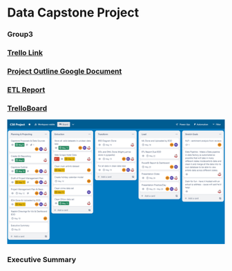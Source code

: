 # Data Capstone Project
### Group3

### [Trello Link](https://trello.com/b/eGAqRyKk/c50-project)

### [Project Outline Google Document](https://docs.google.com/document/d/1THD9E-ambO2z1r5A_yo4N2sezGQI1ngx8qdscpNlDts/edit?usp=sharing)

### [ETL Report](https://docs.google.com/document/d/1wLTfLtaF73sNXPi72_MRLooo1Bg13ZsnOUQh6zyGk7o/edit?usp=sharing)

### [TrelloBoard](./Project_Specifications/TrelloBoardGroup3.png)
![TrelloBoard](./Project_Specifications/TrelloBoardGroup3.png)

### Executive Summary

